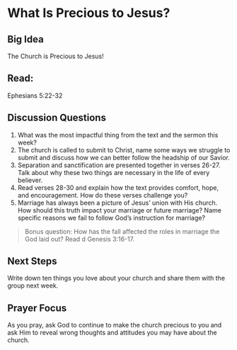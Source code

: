 # What Is Precious to Jesus?

## Big Idea
The Church is Precious to Jesus!

## Read: 
Ephesians 5:22-32

## Discussion Questions
1. What was the most impactful thing from the text and the sermon this week?
2. The church is called to submit to Christ, name some ways we struggle to submit
and discuss how we can better follow the headship of our Savior.
3. Separation and sanctification are presented together in verses 26-27. Talk about
why these two things are necessary in the life of every believer.
4. Read verses 28-30 and explain how the text provides comfort, hope, and
encouragement. How do these verses challenge you?
5. Marriage has always been a picture of Jesus’ union with His church. How
should this truth impact your marriage or future marriage? Name specific
reasons we fail to follow God’s instruction for marriage?
> Bonus question: How has the fall affected the roles in marriage the God laid out? Read d Genesis 3:16-17.

## Next Steps
Write down ten things you love about your church and share them with the group next
week.

## Prayer Focus
As you pray, ask God to continue to make the church precious to you and ask Him to
reveal wrong thoughts and attitudes you may have about the church. 